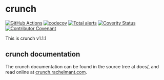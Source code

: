 # crunch

[![GitHub Actions](https://github.com/dragonmux/crunch/workflows/GitHub%20Actions/badge.svg)](https://github.com/DX-MON/crunch/actions)
[![codecov](https://codecov.io/gh/dragonmux/crunch/branch/main/graph/badge.svg)](https://codecov.io/gh/DX-MON/crunch)
[![Total alerts](https://img.shields.io/lgtm/alerts/g/DX-MON/crunch.svg?logo=lgtm&logoWidth=18)](https://lgtm.com/projects/g/DX-MON/crunch/alerts/)
[![Coverity Status](https://scan.coverity.com/projects/20294/badge.svg)](https://scan.coverity.com/projects/dx-mon-crunch)
[![Contributor Covenant](https://img.shields.io/badge/Contributor%20Covenant-v2.0%20adopted-ff69b4.svg)](code_of_conduct.md)

This is crunch v1.1.1

## crunch documentation

The crunch documentation can be found in the source tree at docs/, and read online at [crunch.rachelmant.com](https://crunch.rachelmant.com/).
